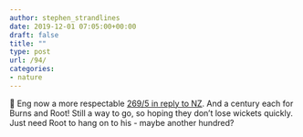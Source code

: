 ```yaml
---
author: stephen_strandlines
date: 2019-12-01 07:05:00+00:00
draft: false
title: ""
type: post
url: /94/
categories:
- nature
---
```


🏏 Eng now a more respectable [269/5 in reply to NZ](https://www.bbc.co.uk/sport/cricket/50618672 ). And a century each for Burns and Root! Still a way to go, so hoping they don’t lose wickets quickly. Just need Root to hang on to his - maybe another hundred?
